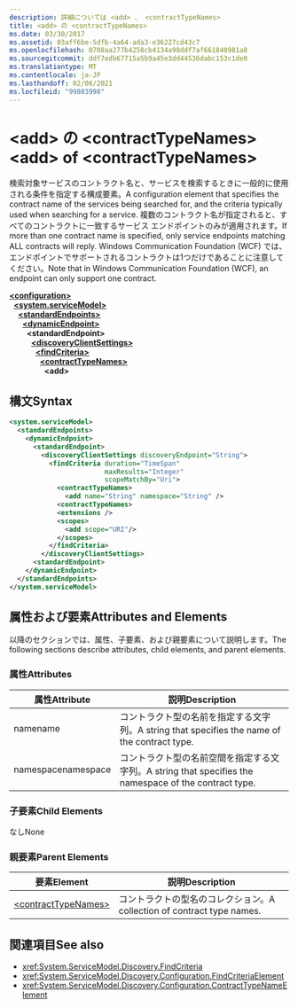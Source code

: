 ```yaml
---
description: 詳細については <add> 、 <contractTypeNames>
title: <add> の <contractTypeNames>
ms.date: 03/30/2017
ms.assetid: 03aff6be-5dfb-4a64-ada3-e36227cd43c7
ms.openlocfilehash: 0708aa277b4250cb4134a98ddf7af661840981a8
ms.sourcegitcommit: ddf7edb67715a5b9a45e3dd44536dabc153c1de0
ms.translationtype: MT
ms.contentlocale: ja-JP
ms.lasthandoff: 02/06/2021
ms.locfileid: "99803998"
---
```

# <a name="add-of-contracttypenames"></a><span data-ttu-id="969c9-103">\<add> の \<contractTypeNames></span><span class="sxs-lookup"><span data-stu-id="969c9-103">\<add> of \<contractTypeNames></span></span>

<span data-ttu-id="969c9-104">検索対象サービスのコントラクト名と、サービスを検索するときに一般的に使用される条件を指定する構成要素。</span><span class="sxs-lookup"><span data-stu-id="969c9-104">A configuration element that specifies the contract name of the services being searched for, and the criteria typically used when searching for a service.</span></span> <span data-ttu-id="969c9-105">複数のコントラクト名が指定されると、すべてのコントラクトに一致するサービス エンドポイントのみが適用されます。</span><span class="sxs-lookup"><span data-stu-id="969c9-105">If more than one contract name is specified, only service endpoints matching ALL contracts will reply.</span></span> <span data-ttu-id="969c9-106">Windows Communication Foundation (WCF) では、エンドポイントでサポートされるコントラクトは1つだけであることに注意してください。</span><span class="sxs-lookup"><span data-stu-id="969c9-106">Note that in Windows Communication Foundation (WCF), an endpoint can only support one contract.</span></span>  
  
[**\<configuration>**](../configuration-element.md)\
&nbsp;&nbsp;[**\<system.serviceModel>**](system-servicemodel.md)\
&nbsp;&nbsp;&nbsp;&nbsp;[**\<standardEndpoints>**](standardendpoints.md)\
&nbsp;&nbsp;&nbsp;&nbsp;&nbsp;&nbsp;[**\<dynamicEndpoint>**](dynamicendpoint.md)\
&nbsp;&nbsp;&nbsp;&nbsp;&nbsp;&nbsp;&nbsp;&nbsp;**\<standardEndpoint>**\
&nbsp;&nbsp;&nbsp;&nbsp;&nbsp;&nbsp;&nbsp;&nbsp;&nbsp;&nbsp;[**\<discoveryClientSettings>**](discoveryclientsettings.md)\
&nbsp;&nbsp;&nbsp;&nbsp;&nbsp;&nbsp;&nbsp;&nbsp;&nbsp;&nbsp;&nbsp;&nbsp;[**\<findCriteria>**](findcriteria.md)\
&nbsp;&nbsp;&nbsp;&nbsp;&nbsp;&nbsp;&nbsp;&nbsp;&nbsp;&nbsp;&nbsp;&nbsp;&nbsp;&nbsp;[**\<contractTypeNames>**](contracttypenames.md)\
&nbsp;&nbsp;&nbsp;&nbsp;&nbsp;&nbsp;&nbsp;&nbsp;&nbsp;&nbsp;&nbsp;&nbsp;&nbsp;&nbsp;&nbsp;&nbsp;**\<add>**  
  
## <a name="syntax"></a><span data-ttu-id="969c9-107">構文</span><span class="sxs-lookup"><span data-stu-id="969c9-107">Syntax</span></span>  
  
```xml  
<system.serviceModel>
  <standardEndpoints>
    <dynamicEndpoint>
      <standardEndpoint>
        <discoveryClientSettings discoveryEndpoint="String">
          <findCriteria duration="TimeSpan"
                        maxResults="Integer"
                        scopeMatchBy="Uri">
            <contractTypeNames>
              <add name="String" namespace="String" />
            <contractTypeNames>
            <extensions />
            <scopes>
              <add scope="URI"/>
            </scopes>
          </findCriteria>
        </discoveryClientSettings>
      <standardEndpoint>
    </dynamicEndpoint>
  </standardEndpoints>
</system.serviceModel>
```  
  
## <a name="attributes-and-elements"></a><span data-ttu-id="969c9-108">属性および要素</span><span class="sxs-lookup"><span data-stu-id="969c9-108">Attributes and Elements</span></span>  

 <span data-ttu-id="969c9-109">以降のセクションでは、属性、子要素、および親要素について説明します。</span><span class="sxs-lookup"><span data-stu-id="969c9-109">The following sections describe attributes, child elements, and parent elements.</span></span>  
  
### <a name="attributes"></a><span data-ttu-id="969c9-110">属性</span><span class="sxs-lookup"><span data-stu-id="969c9-110">Attributes</span></span>  
  
|<span data-ttu-id="969c9-111">属性</span><span class="sxs-lookup"><span data-stu-id="969c9-111">Attribute</span></span>|<span data-ttu-id="969c9-112">説明</span><span class="sxs-lookup"><span data-stu-id="969c9-112">Description</span></span>|  
|---------------|-----------------|  
|<span data-ttu-id="969c9-113">name</span><span class="sxs-lookup"><span data-stu-id="969c9-113">name</span></span>|<span data-ttu-id="969c9-114">コントラクト型の名前を指定する文字列。</span><span class="sxs-lookup"><span data-stu-id="969c9-114">A string that specifies the name of the contract type.</span></span>|  
|<span data-ttu-id="969c9-115">namespace</span><span class="sxs-lookup"><span data-stu-id="969c9-115">namespace</span></span>|<span data-ttu-id="969c9-116">コントラクト型の名前空間を指定する文字列。</span><span class="sxs-lookup"><span data-stu-id="969c9-116">A string that specifies the namespace of the contract type.</span></span>|  
  
### <a name="child-elements"></a><span data-ttu-id="969c9-117">子要素</span><span class="sxs-lookup"><span data-stu-id="969c9-117">Child Elements</span></span>  

 <span data-ttu-id="969c9-118">なし</span><span class="sxs-lookup"><span data-stu-id="969c9-118">None</span></span>  
  
### <a name="parent-elements"></a><span data-ttu-id="969c9-119">親要素</span><span class="sxs-lookup"><span data-stu-id="969c9-119">Parent Elements</span></span>  
  
|<span data-ttu-id="969c9-120">要素</span><span class="sxs-lookup"><span data-stu-id="969c9-120">Element</span></span>|<span data-ttu-id="969c9-121">説明</span><span class="sxs-lookup"><span data-stu-id="969c9-121">Description</span></span>|  
|-------------|-----------------|  
|[\<contractTypeNames>](contracttypenames.md)|<span data-ttu-id="969c9-122">コントラクトの型名のコレクション。</span><span class="sxs-lookup"><span data-stu-id="969c9-122">A collection of contract type names.</span></span>|  
  
## <a name="see-also"></a><span data-ttu-id="969c9-123">関連項目</span><span class="sxs-lookup"><span data-stu-id="969c9-123">See also</span></span>

- <xref:System.ServiceModel.Discovery.FindCriteria>
- <xref:System.ServiceModel.Discovery.Configuration.FindCriteriaElement>
- <xref:System.ServiceModel.Discovery.Configuration.ContractTypeNameElement>
